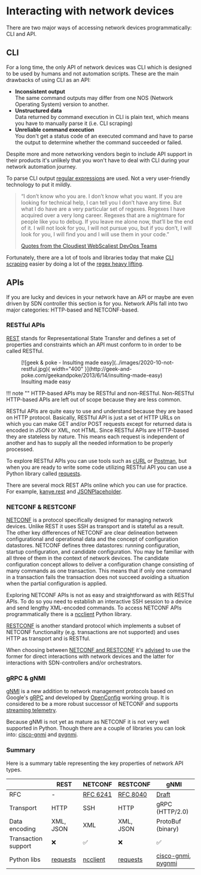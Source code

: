 # Interacting with network devices

There are two major ways of accessing network devices programmatically: CLI and API.

## CLI

For a long time, the only API of network devices was CLI which is designed to be used by humans and not automation scripts. These are the main drawbacks of using CLI as an API:
* **Inconsistent output**  
  The same command outputs may differ from one NOS (Network Operating System) version to another.
* **Unstructured data**  
  Data returned by command execution in CLI is plain text, which means you have to manually parse it (i.e. CLI scraping)
* **Unreliable command execution**  
  You don't get a status code of an executed command and have to parse the output to determine whether the command succeeded or failed.

Despite more and more networking vendors begin to include API support in their products it's unlikely that you won't have to deal with CLI during your network automation journey.

To parse CLI output [regular expressions](https://en.wikipedia.org/wiki/Regular_expression) are used. Not a very user-friendly technology to put it mildly.

>“I don’t know who you are. I don’t know what you want. If you are looking for technical help, I can tell you I don’t have any time. But what I do have are a very particular set of regexes. Regexes I have acquired over a very long career. Regexes that are a nightmare for people like you to debug. If you leave me alone now, that’ll be the end of it. I will not look for you, I will not pursue you, but if you don’t, I will look for you, I will find you and I will use them in your code.”
>
>[Quotes from the Cloudiest WebScaliest DevOps Teams](https://daily-devops.tumblr.com/post/155993696387/i-dont-know-who-you-are-i-dont-know-what-you)

Fortunately, there are a lot of tools and libraries today that make [CLI scraping](#connection-management-and-cli-scraping) easier by doing a lot of the [regex heavy lifting](#parsing).

## APIs

If you are lucky and devices in your network have an API or maybe are even driven by SDN controller this section is for you. Network APIs fall into two major categories: HTTP-based and NETCONF-based.

### RESTful APIs

[REST](https://en.wikipedia.org/wiki/Representational_state_transfer) stands for Representational State Transfer and defines a set of properties and constraints which an API must conform to in order to be called RESTful.

<figure markdown>
  [![geek & poke - Insulting made easy](../images/2020-10-not-restful.jpg){ width="400" }](http://geek-and-poke.com/geekandpoke/2013/6/14/insulting-made-easy)
  <figcaption>Insulting made easy</figcaption>
</figure>

!!! note ""
    HTTP-based APIs may be RESTful and non-RESTful. Non-RESTful HTTP-based APIs are left out of scope because they are less common.

RESTful APIs are quite easy to use and understand because they are based on HTTP protocol. Basically, RESTful API is just a set of HTTP URLs on which you can make GET and/or POST requests except for returned data is encoded in JSON or XML, not HTML. Since RESTful APIs are HTTP-based they are stateless by nature. This means each request is independent of another and has to supply all the needed information to be properly processed.

To explore RESTful APIs you can use tools such as [cURL](https://curl.haxx.se/) or [Postman](https://www.postman.com/), but when you are ready to write some code utilizing RESTful API you can use a Python library called [requests](https://requests.readthedocs.io/en/master/).

There are several mock REST APIs online which you can use for practice. For example, [kanye.rest](https://kanye.rest/) and [JSONPlaceholder](https://jsonplaceholder.typicode.com/).

### NETCONF & RESTCONF

[NETCONF](https://tools.ietf.org/html/rfc6241) is a protocol specifically designed for managing network devices. Unlike REST it uses SSH as transport and is stateful as a result. The other key differences of NETCONF are clear delineation between configurational and operational data and the concept of configuration datastores. NETCONF defines three datastores: running configuration, startup configuration, and candidate configuration. You may be familiar with all three of them in the context of network devices. The candidate configuration concept allows to deliver a configuration change consisting of many commands as one transaction. This means that if only one command in a transaction fails the transaction does not succeed avoiding a situation when the partial configuration is applied.

Exploring NETCONF APIs is not as easy and straightforward as with RESTful APIs. To do so you need to establish an interactive SSH session to a device and send lengthy XML-encoded commands. To access NETCONF APIs programmatically there is a [ncclient](https://github.com/ncclient/ncclient) Python library.

[RESTCONF](https://tools.ietf.org/html/rfc8040) is another standard protocol which implements a subset of NETCONF functionality (e.g. transactions are not supported) and uses HTTP as transport and is RESTful.

When choosing between [NETCONF and RESTCONF](https://www.ipspace.net/kb/CiscoAutomation/070-netconf.html) it's [advised](https://www.claise.be/netconf-versus-restconf-capabilitity-comparisons-for-data-model-driven-management-2/) to use the former for direct interactions with network devices and the latter for interactions with SDN-controllers and/or orchestrators.

### gRPC & gNMI

[gNMI](https://tools.ietf.org/html/draft-openconfig-rtgwg-gnmi-spec-01) is a new addition to network management protocols based on Google's [gRPC](https://en.wikipedia.org/wiki/GRPC) and developed by [OpenConfig](https://www.openconfig.net/) working group. It is considered to be a more robust successor of NETCONF and supports [streaming telemetry](https://blogs.cisco.com/developer/getting-started-with-model-driven-telemetry).

Because gNMI is not yet as mature as NETCONF it is not very well supported in Python. Though there are a couple of libraries you can look into: [cisco-gnmi](https://github.com/cisco-ie/cisco-gnmi-python) and [pygnmi](https://github.com/akarneliuk/pygnmi).

### Summary

Here is a summary table representing the key properties of network API types.

|                     | REST       | NETCONF  | RESTCONF | gNMI |
| ------------------- | ----       | -------  | -------- | ---   |
| RFC                 | -          | [RFC 6241](https://tools.ietf.org/html/rfc6241) | [RFC 8040](https://tools.ietf.org/html/rfc8040) | [Draft](https://tools.ietf.org/html/draft-openconfig-rtgwg-gnmi-spec-01) |
| Transport           | HTTP       | SSH      | HTTP | gRPC (HTTP/2.0) |
| Data encoding       | XML, JSON  | XML     | XML, JSON | ProtoBuf (binary) |
| Transaction support | ❌          | ✅        | ❌          | ✅  |
| Python libs         | [requests](https://requests.readthedocs.io/en/master/) | [ncclient](https://github.com/ncclient/ncclient) | [requests](https://requests.readthedocs.io/en/master/) | [cisco-gnmi](https://github.com/cisco-ie/cisco-gnmi-python), [pygnmi](https://github.com/akarneliuk/pygnmi) |